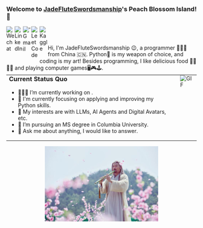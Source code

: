 ### Welcome to [JadeFluteSwordsmanship](https://github.com/JadeFluteSwordsmanship)'s Peach Blossom Island!👋

<a href="https://raw.githubusercontent.com/JadeFluteSwordsmanship/JadeFluteSwordsmanship/main/images/wechat.jpg" target="_blank">
  <img align="left" alt="Wechat" width="22px" src="https://cdn.jsdelivr.net/npm/simple-icons@3.1.0/icons/wechat.svg" />
</a>
<a href="https://www.linkedin.com/in/simon-xsy/">
  <img align="left" alt="LinkedIn" width="22px" src="https://cdn.jsdelivr.net/npm/simple-icons@3.1.0/icons/linkedin.svg" />
</a>
<a href="mailto:sx2401@columbia.edu">
  <img align="left" alt="'Gmail" width="22px" src="https://cdn.jsdelivr.net/npm/simple-icons@3.1.0/icons/gmail.svg" />
</a>
<a href="https://leetcode.com/u/simon_ddup/">
  <img align="left" alt="LeetCode" width="22px" src="https://cdn.jsdelivr.net/npm/simple-icons@3.1.0/icons/leetcode.svg" />
</a>
<a href="https://www.kaggle.com/simonxsy">
  <img align="left" alt="Kaggle" width="22px" src="https://cdn.jsdelivr.net/npm/simple-icons@3.1.0/icons/kaggle.svg" />
</a>

<br />
<br />

Hi, I'm JadeFluteSwordsmanship 😉, a programmer 👨🏻‍💻 from China 🇨🇳. Python🐍 is my weapon of choice, and coding is my art! Besides programming, I like delicious food 🥗🥩🌮🍣 and playing computer games🖥️🎮🕹️.

<table border="0" width="100%" style="border: none; border-collapse: collapse; margin-top: -10px;">
  <tr style="vertical-align: top;">
    <!-- 左侧 Status Quo -->
    <td style="padding-right: 20px; margin-top: 0; padding-top: 0; border: none;">
      <h3 style="margin-top: 0;">Current Status Quo</h3>
      <ul style="margin-top: 0; padding-top: 0;">
        <li>👨🏻‍💻 I’m currently working on <private repository>.</li>
        <li>🌱 I'm currently focusing on applying and improving my Python skills.</li>
        <li>🤔 My interests are with LLMs, AI Agents and Digital Avatars, etc.</li>
        <li>💼 I’m pursuing an MS degree in Columbia University.</li>
        <li>💬 Ask me about anything, I would like to answer.</li>
      </ul>
    </td>
    <!-- 右侧图片 -->
    <td style="margin-top: 0; padding-top: 0; border: none;">
      <img src="https://media.giphy.com/media/iIqmM5tTjmpOB9mpbn/giphy.gif" alt="GIF" width="320">
    </td>
  </tr>
</table>

<!-- 居中的黄药师 -->
<p align="center">
  <img src="images/huang.jpeg" alt="黄药师" width="300">
</p>

<!--![JadeFluteSwordsmanship's github stats](https://github-readme-stats.vercel.app/api?username=JadeFluteSwordsmanship&show_icons=true&hide_border=true) -->

